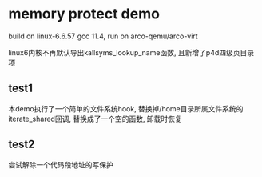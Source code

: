 # memory protect demo
build on linux-6.6.57 gcc 11.4, run on arco-qemu/arco-virt

linux6内核不再默认导出kallsyms_lookup_name函数, 且新增了p4d四级页目录项

## test1
本demo执行了一个简单的文件系统hook, 替换掉/home目录所属文件系统的iterate_shared回调, 替换成了一个空的函数, 卸载时恢复

## test2
尝试解除一个代码段地址的写保护